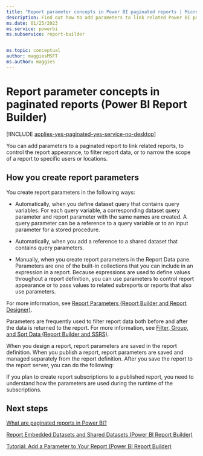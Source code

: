 ```yaml
---
title: "Report parameter concepts in Power BI paginated reports | Microsoft Docs"
description: Find out how to add parameters to link related Power BI paginated reports, to control a report appearance, to filter report data, or to narrow the scope in Power BI Report Builder. 
ms.date: 01/25/2023
ms.service: powerbi
ms.subservice: report-builder


ms.topic: conceptual
author: maggiesMSFT
ms.author: maggies
---
```

# Report parameter concepts in paginated reports (Power BI Report Builder)

[!INCLUDE [applies-yes-paginated-yes-service-no-desktop](../../includes/applies-yes-paginated-yes-service-no-desktop.md)]

  You can add parameters to a paginated report to link related reports, to control the report appearance, to filter report data, or to narrow the scope of a report to specific users or locations.
  
## How you create report parameters
  
You create report parameters in the following ways:  
  
-   Automatically, when you define dataset query that contains query variables. For each query variable, a corresponding dataset query parameter and report parameter with the same names are created. A query parameter can be a reference to a query variable or to an input parameter for a stored procedure.  
  
-   Automatically, when you add a reference to a shared dataset that contains query parameters.  
  
-   Manually, when you create report parameters in the Report Data pane. Parameters are one of the built-in collections that you can include in an expression in a report. Because expressions are used to define values throughout a report definition, you can use parameters to control report appearance or to pass values to related subreports or reports that also use parameters.  
  
 For more information, see [Report Parameters &#40;Report Builder and Report Designer&#41;](/sql/reporting-services/report-design/report-parameters-report-builder-and-report-designer).  
  
 Parameters are frequently used to filter report data both before and after the data is returned to the report. For more information, see [Filter, Group, and Sort Data &#40;Report Builder and SSRS&#41;](/sql/reporting-services/report-design/filter-group-and-sort-data-report-builder-and-ssrs).  
  
 When you design a report, report parameters are saved in the report definition. When you publish a report, report parameters are saved and managed separately from the report definition. After you save the report to the report server, you can do the following:  

 If you plan to create report subscriptions to a published report, you need to understand how the parameters are used during the runtime of the subscriptions. 
  
## Next steps  
 [What are paginated reports in Power BI?](../paginated-reports-report-builder-power-bi.md)
 
 [Report Embedded Datasets and Shared Datasets &#40;Power BI Report Builder&#41;](../paginated-reports-quickstart-aw.md) 
 
 [Tutorial: Add a Parameter to Your Report &#40;Power BI Report Builder&#41;](/sql/reporting-services/tutorial-add-a-parameter-to-your-report-report-builder)  
  
  
